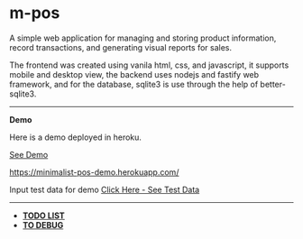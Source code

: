 # m-pos

A simple web application for managing and storing product information, record transactions, and generating visual reports for sales.

The frontend was created using vanila html, css, and javascript, it supports mobile and desktop view, the backend uses nodejs and fastify web framework, and for the database, sqlite3 is use through the help of better-sqlite3.

-----

**Demo**

Here is a demo deployed in heroku.

[See Demo](https://minimalist-pos-demo.herokuapp.com/)

https://minimalist-pos-demo.herokuapp.com/

Input test data for demo [Click Here - See Test Data](test-data.md)

------

- **[TODO LIST](todo.md)**
- **[TO DEBUG](debug.md)**
